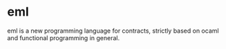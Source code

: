 # eml

eml is a new programming language for contracts, strictly based on ocaml
and functional programming in general.


